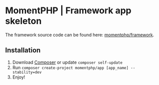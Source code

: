 # MomentPHP | Framework app skeleton

The framework source code can be found here: [momentphp/framework](https://github.com/momentphp/framework).

## Installation

1. Download [Composer](http://getcomposer.org/doc/00-intro.md) or update `composer self-update`
2. Run `composer create-project momentphp/app [app_name] --stability=dev`
3. Enjoy!
